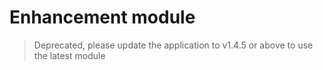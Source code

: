 # Enhancement module

> Deprecated, please update the application to v1.4.5 or above to use the latest module